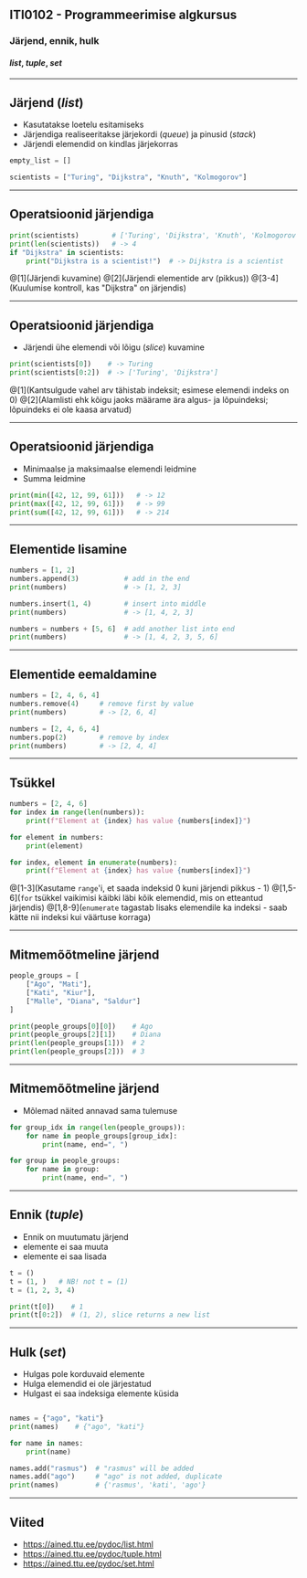 ## ITI0102 - Programmeerimise algkursus
### Järjend, ennik, hulk
#### _list_, _tuple_, _set_

---

## Järjend (_list_)

- Kasutatakse loetelu esitamiseks
- Järjendiga realiseeritakse järjekordi (_queue_) ja pinusid (_stack_)
- Järjendi elemendid on kindlas järjekorras

```python
empty_list = []

scientists = ["Turing", "Dijkstra", "Knuth", "Kolmogorov"]

```

---

## Operatsioonid järjendiga

```python
print(scientists)        # ['Turing', 'Dijkstra', 'Knuth', 'Kolmogorov']
print(len(scientists))   # -> 4
if "Dijkstra" in scientists:
    print("Dijkstra is a scientist!")  # -> Dijkstra is a scientist
```

@[1](Järjendi kuvamine)
@[2](Järjendi elementide arv (pikkus))
@[3-4](Kuulumise kontroll, kas "Dijkstra" on järjendis)

---

## Operatsioonid järjendiga

- Järjendi ühe elemendi või lõigu (_slice_) kuvamine

```python
print(scientists[0])    # -> Turing
print(scientists[0:2])  # -> ['Turing', 'Dijkstra']
``` 

@[1](Kantsulgude vahel arv tähistab indeksit; esimese elemendi indeks on 0)
@[2](Alamlisti ehk kõigu jaoks määrame ära algus- ja lõpuindeksi; lõpuindeks ei ole kaasa arvatud)

---

## Operatsioonid järjendiga

- Minimaalse ja maksimaalse elemendi leidmine
- Summa leidmine

```python
print(min([42, 12, 99, 61]))   # -> 12
print(max([42, 12, 99, 61]))   # -> 99
print(sum([42, 12, 99, 61]))   # -> 214

```

---

## Elementide lisamine

```python
numbers = [1, 2]
numbers.append(3)           # add in the end
print(numbers)              # -> [1, 2, 3]

numbers.insert(1, 4)        # insert into middle
print(numbers)              # -> [1, 4, 2, 3]

numbers = numbers + [5, 6]  # add another list into end
print(numbers)              # -> [1, 4, 2, 3, 5, 6]
```

---

## Elementide eemaldamine

```python
numbers = [2, 4, 6, 4]
numbers.remove(4)     # remove first by value
print(numbers)        # -> [2, 6, 4]

numbers = [2, 4, 6, 4]
numbers.pop(2)        # remove by index
print(numbers)        # -> [2, 4, 4]
```

---

## Tsükkel

```python
numbers = [2, 4, 6]
for index in range(len(numbers)):
    print(f"Element at {index} has value {numbers[index]}")

for element in numbers:
    print(element)

for index, element in enumerate(numbers):
    print(f"Element at {index} has value {numbers[index]}")
```

@[1-3](Kasutame ``range``'i, et saada indeksid 0 kuni järjendi pikkus - 1)
@[1,5-6](``for`` tsükkel vaikimisi käibki läbi kõik elemendid, mis on etteantud järjendis)
@[1,8-9](``enumerate`` tagastab lisaks elemendile ka indeksi - saab kätte nii indeksi kui väärtuse korraga)

---

## Mitmemõõtmeline järjend

```python
people_groups = [
    ["Ago", "Mati"],
    ["Kati", "Kiur"],
    ["Malle", "Diana", "Saldur"]
]

print(people_groups[0][0])    # Ago
print(people_groups[2][1])    # Diana
print(len(people_groups[1]))  # 2
print(len(people_groups[2]))  # 3
```

---

## Mitmemõõtmeline järjend

- Mõlemad näited annavad sama tulemuse

```python
for group_idx in range(len(people_groups)):
    for name in people_groups[group_idx]:
        print(name, end=", ")

for group in people_groups:
    for name in group:
        print(name, end=", ")
```

---

## Ennik (_tuple_)

- Ennik on muutumatu järjend
 - elemente ei saa muuta
 - elemente ei saa lisada
 
```python
t = ()
t = (1, )   # NB! not t = (1)
t = (1, 2, 3, 4)

print(t[0])    # 1
print(t[0:2])  # (1, 2), slice returns a new list
```
---

## Hulk (_set_)

- Hulgas pole korduvaid elemente
- Hulga elemendid ei ole järjestatud
- Hulgast ei saa indeksiga elemente küsida

```python

names = {"ago", "kati"}
print(names)    # {"ago", "kati"}

for name in names:
    print(name)

names.add("rasmus")  # "rasmus" will be added
names.add("ago")     # "ago" is not added, duplicate
print(names)         # {'rasmus', 'kati', 'ago'}
```

---

## Viited

- https://ained.ttu.ee/pydoc/list.html
- https://ained.ttu.ee/pydoc/tuple.html
- https://ained.ttu.ee/pydoc/set.html